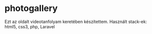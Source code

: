# photogallery
Ezt az oldalt videotanfolyam keretében készítettem.
Használt stack-ek: html5, css3, php, Laravel
